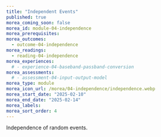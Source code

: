 ```yaml
---
title: "Independent Events"
published: true
morea_coming_soon: false
morea_id: module-04-independence
morea_prerequisites:
morea_outcomes:
  - outcome-04-independence
morea_readings:
  - reading-04-independence
morea_experiences:
  # - experience-04-baseband-passband-conversion
morea_assessments:
  # - assessment-04-input-output-model
morea_type: module
morea_icon_url: /morea/04-independence/independence.webp
morea_start_date: "2025-02-10"
morea_end_date: "2025-02-14"
morea_labels:
morea_sort_order: 4
---
```


Independence of random events.